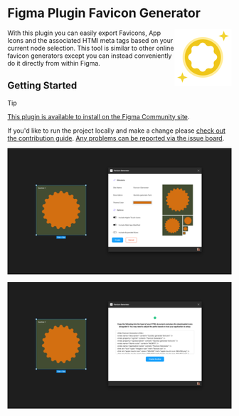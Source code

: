 # Figma Plugin Favicon Generator

<img align="right" width="128" height="auto"  src="./.github/docs/icon.png" alt="Icon">

With this plugin you can easily export Favicons, App Icons and the associated HTMl meta tags based on your current node selection. This tool is similar to other online favicon generators except you can instead conveniently do it directly from within Figma.

## Getting Started

> [!TIP]
> [This plugin is available to install on the Figma Community site](https://www.figma.com/community/plugin/1390812275442512670).

If you'd like to run the project locally and make a change please [check out the contribution guide](./CONTRIBUTING.md). [Any problems can be reported via the issue board](https://github.com/JamesIves/figma-plugin-favicon-generator/issues).

![Screenshot Start](./.github/docs/screenshot_start.png)

![Screenshot End](./.github/docs/screenshot_end.png)
